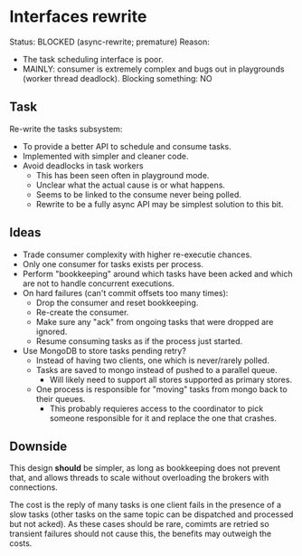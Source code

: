 # Interfaces rewrite
Status: BLOCKED (async-rewrite; premature)
Reason:
  * The task scheduling interface is poor.
  * MAINLY: consumer is extremely complex and bugs out in playgrounds (worker thread deadlock).
Blocking something: NO


## Task
Re-write the tasks subsystem:

  * To provide a better API to schedule and consume tasks.
  * Implemented with simpler and cleaner code.
  * Avoid deadlocks in task workers
    * This has been seen often in playground mode.
    * Unclear what the actual cause is or what happens.
    * Seems to be linked to the consume never being polled.
    * Rewrite to be a fully async API may be simplest solution to this bit.


## Ideas
  * Trade consumer complexity with higher re-executie chances.
  * Only one consumer for tasks exists per process.
  * Perform "bookkeeping" around which tasks have been acked and which are not to handle concurrent executions.
  * On hard failures (can't commit offsets too many times):
    * Drop the consumer and reset bookkeeping.
    * Re-create the consumer.
    * Make sure any "ack" from ongoing tasks that were dropped are ignored.
    * Resume consuming tasks as if the process just started.
  * Use MongoDB to store tasks pending retry?
    * Instead of having two clients, one which is never/rarely polled.
    * Tasks are saved to mongo instead of pushed to a parallel queue.
      * Will likely need to support all stores supported as primary stores.
    * One process is responsible for "moving" tasks from mongo back to their queues.
      * This probably requieres access to the coordinator to pick someone responsible for it and replace the one that crashes.

## Downside
This design **should** be simpler, as long as bookkeeping does not prevent that, and allows threads to scale without overloading the brokers with connections.

The cost is the reply of many tasks is one client fails in the presence of a slow tasks (other tasks on the same topic can be dispatched and processed but not acked).
As these cases should be rare, comimts are retried so transient failures should not cause this, the benefits may outweigh the costs.
